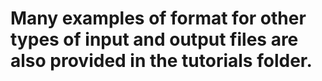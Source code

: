 # Many examples of format for other types of input and output files are also provided in the tutorials folder.
